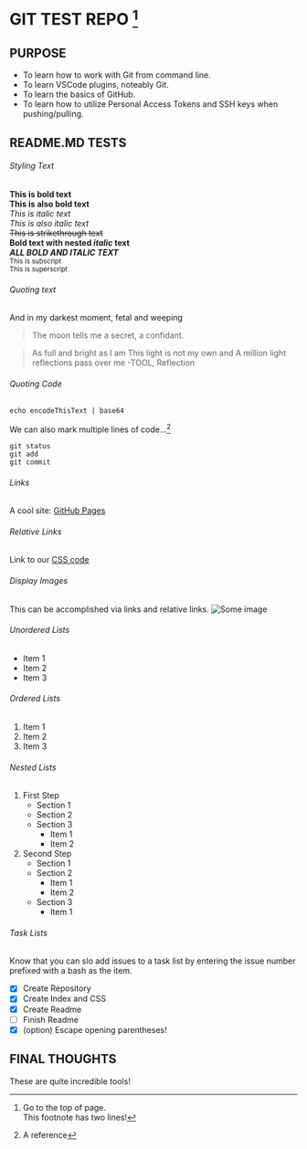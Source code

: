 # GIT TEST REPO [^2]

## PURPOSE
- To learn how to work with Git from command line.
- To learn VSCode plugins, noteably Git.
- To learn the basics of GitHub.
- To learn how to utilize Personal Access Tokens and SSH keys when pushing/pulling.

## README.MD TESTS

###### Styling Text
**This is bold text**  
__This is also bold text__  
*This is italic text*  
_This is also italic text_  
~~This is strikethrough text~~  
**Bold text with nested _italic_ text**  
***ALL BOLD AND ITALIC TEXT***  
<sub>This is subscript</sub>  
<sup>This is superscript</sup>  

###### Quoting text
And in my darkest moment, fetal and weeping  
> The moon tells me a secret, a confidant.
<blockquote>
As full and bright as I am
This light is not my own and
A million light reflections pass over me
-TOOL, Reflection
</blockquote>

###### Quoting Code
`echo encodeThisText | base64`

We can also mark multiple lines of code...[^1]

```
git status
git add
git commit
```

###### Links
A cool site: [GitHub Pages](https://pages.github.com/)

###### Relative Links
Link to our [CSS code](resources/css/main.css)

###### Display Images
This can be accomplished via links and relative links.
![Some image](https://myoctocat.com/assets/images/base-octocat.svg)

###### Unordered Lists
- Item 1
- Item 2
- Item 3

###### Ordered Lists
1. Item 1
2. Item 2
3. Item 3

###### Nested Lists
1. First Step
   - Section 1
   - Section 2
   - Section 3
     - Item 1
     - Item 2
2. Second Step
   - Section 1
   - Section 2
     - Item 1
     - Item 2
   - Section 3
     - Item 1

###### Task Lists
Know that you can slo add issues to a task list by entering the issue number prefixed with a bash as the item.
- [x] Create Repository
- [x] Create Index and CSS
- [x] Create Readme
- [ ] Finish Readme
- [x] \(option) Escape opening parentheses!

## FINAL THOUGHTS
These are quite incredible tools!

[^1]: A reference

[^2]: Go to the top of page.  
  This footnote has two lines!